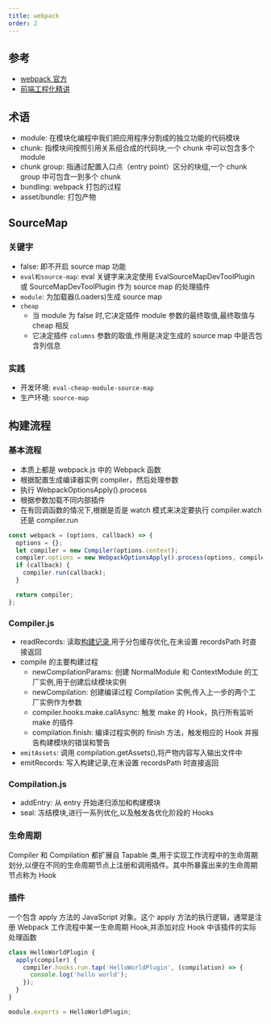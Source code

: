 ```yaml
---
title: webpack
order: 2
---
```


## 参考

- [webpack 官方](https://webpack.js.org/guides/)
- [前端工程化精讲](https://kaiwu.lagou.com/course/courseInfo.htm?courseId=416#/detail/pc?id=4357)

## 术语

- module: 在模块化编程中我们把应用程序分割成的独立功能的代码模块
- chunk: 指模块间按照引用关系组合成的代码块,一个 chunk 中可以包含多个 module
- chunk group: 指通过配置入口点（entry point）区分的块组,一个 chunk group 中可包含一到多个 chunk
- bundling: webpack 打包的过程
- asset/bundle: 打包产物

## SourceMap

### 关键字

- false: 即不开启 source map 功能
- `eval和source-map`: eval 关键字来决定使用 EvalSourceMapDevToolPlugin 或 SourceMapDevToolPlugin 作为 source map 的处理插件
- `module`: 为加载器(Loaders)生成 source map
- `cheap`
  - 当 module 为 false 时,它决定插件 module 参数的最终取值,最终取值与 cheap 相反
  - 它决定插件 `columns` 参数的取值,作用是决定生成的 source map 中是否包含列信息

### 实践

- 开发环境: `eval-cheap-module-source-map`
- 生产环境: `source-map`

## 构建流程

### 基本流程

- 本质上都是 webpack.js 中的 Webpack 函数
- 根据配置生成编译器实例 compiler，然后处理参数
- 执行 WebpackOptionsApply().process
- 根据参数加载不同内部插件
- 在有回调函数的情况下,根据是否是 watch 模式来决定要执行 compiler.watch 还是 compiler.run

```js
const webpack = (options, callback) => {
  options = {};
  let compiler = new Compiler(options.context);
  compiler.options = new WebpackOptionsApply().process(options, compiler);
  if (callback) {
    compiler.run(callback);
  }

  return compiler;
};
```

### Compiler.js

- readRecords: 读取[构建记录](https://webpack.js.org/configuration/other-options/#recordspath),用于分包缓存优化,在未设置 recordsPath 时直接返回
- compile 的主要构建过程
  - newCompilationParams: 创建 NormalModule 和 ContextModule 的工厂实例,用于创建后续模块实例
  - newCompilation: 创建编译过程 Compilation 实例,传入上一步的两个工厂实例作为参数
  - compiler.hooks.make.callAsync: 触发 make 的 Hook，执行所有监听 make 的插件
  - compilation.finish: 编译过程实例的 finish 方法，触发相应的 Hook 并报告构建模块的错误和警告
- `emitAssets`: 调用 compilation.getAssets(),将产物内容写入输出文件中
- emitRecords: 写入构建记录,在未设置 recordsPath 时直接返回

### Compilation.js

- addEntry: 从 entry 开始递归添加和构建模块
- seal: 冻结模块,进行一系列优化,以及触发各优化阶段的 Hooks

### 生命周期

Compiler 和 Compilation 都扩展自 Tapable 类,用于实现工作流程中的生命周期划分,以便在不同的生命周期节点上注册和调用插件。其中所暴露出来的生命周期节点称为 Hook

### 插件

一个包含 apply 方法的 JavaScript 对象。这个 apply 方法的执行逻辑，通常是注册 Webpack 工作流程中某一生命周期 Hook,并添加对应 Hook 中该插件的实际处理函数

```js
class HelloWorldPlugin {
  apply(compiler) {
    compiler.hooks.run.tap('HelloWorldPlugin', (compilation) => {
      console.log('hello world');
    });
  }
}

module.exports = HelloWorldPlugin;
```
